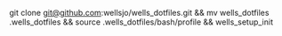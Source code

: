 git clone git@github.com:wellsjo/wells_dotfiles.git && mv wells_dotfiles .wells_dotfiles && source .wells_dotfiles/bash/profile && wells_setup_init
